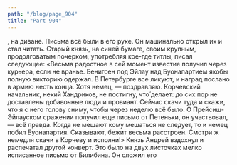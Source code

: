 ```yaml
---
path: "/blog/page_904"
title: "Part 904"
---
```


, на диване.
Письма всё были в его руке. Он машинально открыл их и стал читать. Старый князь, на синей бумаге, своим крупным, продолговатым почерком, употребляя кое-где титлы, писал следующее:
«Весьма радостное в сей момент известие получил через курьера, если не вранье. Бенигсен под Эйлау над Буонапартием якобы полную викторию одержал. В Петербурге все ликуют, и наград послано в армию несть конца. Хотя немец, — поздравляю. Корчевский начальник, некий Хандриков, не постигну, что́ делает: до сих пор не доставлены добавочные люди и провиант. Сейчас скачи туда и скажи, что я с него голову сниму, чтобы через неделю всё было. О Прейсиш-Эйлауском сражении получил еще письмо от Петеньки, он участвовал, — всё правда. Когда не мешают кому мешаться не следует, то и немец побил Буонапартия. Сказывают, бежит весьма расстроен. Смотри ж немедля скачи в Корчеву и исполни!»
Князь Андрей вздохнул и распечатал другой конверт. Это было на двух листочках мелко исписанное письмо от Билибина. Он сложил его 
